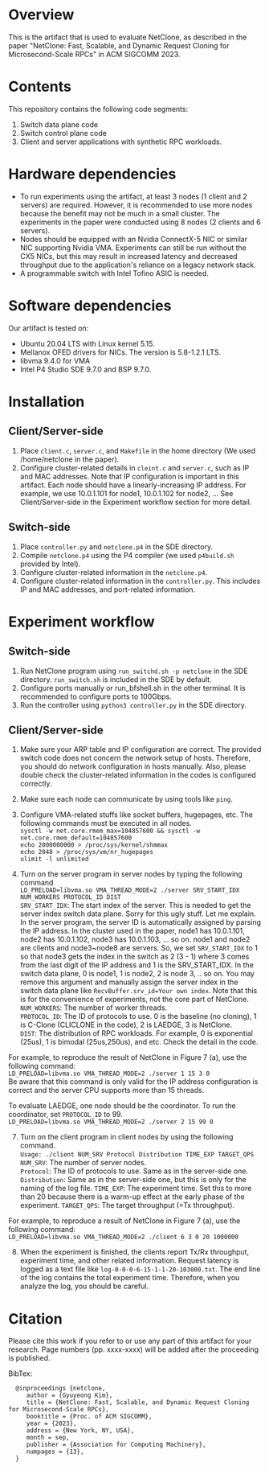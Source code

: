 # Overview
This is the artifact that is used to evaluate NetClone, as described in the paper "NetClone: Fast, Scalable, and Dynamic Request Cloning for Microsecond-Scale RPCs" in ACM SIGCOMM 2023.

# Contents

This repository contains the following code segments:

1. Switch data plane code
2. Switch control plane code
3. Client and server applications with synthetic RPC workloads.

# Hardware dependencies

- To run experiments using the artifact, at least 3 nodes (1 client and 2 servers) are required. However, it is recommended to use more nodes because the benefit may not be much in a small cluster. The experiments in the paper were conducted using 8 nodes (2 clients and 6 servers). 
- Nodes should be equipped with an Nvidia ConnectX-5 NIC or similar NIC supporting Nvidia VMA. Experiments can still be run without the CX5 NICs, but this may result in increased latency and decreased throughput due to the application's reliance on a legacy network stack.
- A programmable switch with Intel Tofino ASIC is needed.

# Software dependencies
Our artifact is tested on:
- Ubuntu 20.04 LTS with Linux kernel 5.15.
- Mellanox OFED drivers for NICs. The version is 5.8-1.2.1 LTS.
- libvma 9.4.0 for VMA
- Intel P4 Studio SDE 9.7.0 and BSP 9.7.0.

# Installation

## Client/Server-side
1. Place `client.c`, `server.c`, and `Makefile` in the home directory (We used /home/netclone in the paper).
2. Configure cluster-related details in `cleint.c` and `server.c`, such as IP and MAC addresses. Note that IP configuration is important in this artifact. Each node should have a linearly-increasing IP address. For example, we use 10.0.1.101 for node1, 10.0.1.102 for node2, ... See Client/Server-side in the Experiment workflow section for more detail.

## Switch-side
1. Place `controller.py` and `netclone.p4` in the SDE directory.
2. Compile `netclone.p4` using the P4 compiler (we used `p4build.sh` provided by Intel).
3. Configure cluster-related information in the `netclone.p4`.
4. Configure cluster-related information in the `controller.py`. This includes IP and MAC addresses, and port-related information. 

# Experiment workflow
## Switch-side
1. Run NetClone program using `run_switchd.sh -p netclone` in the SDE directory. `run_switch.sh` is included in the SDE by default.
2. Configure ports manually or run_bfshell.sh in the other terminal. It is recommended to configure ports to 100Gbps.
3. Run the controller using `python3 controller.py` in the SDE directory.

## Client/Server-side
1. Make sure your ARP table and IP configuration are correct. The provided switch code does not concern the network setup of hosts. Therefore, you should do network configuration in hosts manually. Also, please double check the cluster-related information in the codes is configured correctly.
2. Make sure each node can communicate by using tools like `ping`.
3. Configure VMA-related stuffs like socket buffers, hugepages, etc. The following commands must be executed in all nodes. <br>
`sysctl -w net.core.rmem_max=104857600 && sysctl -w net.core.rmem_default=104857600` <br>
`echo 2000000000 > /proc/sys/kernel/shmmax` <br>
`echo 2048 > /proc/sys/vm/nr_hugepages` <br>
`ulimit -l unlimited` <br>

5. Turn on the server program in server nodes by typing the following command<br>
`LD_PRELOAD=libvma.so VMA_THREAD_MODE=2 ./server SRV_START_IDX NUM_WORKERS PROTOCOL_ID DIST` <br>
`SRV_START_IDX`: The start index of the server. This is needed to get the server index switch data plane. Sorry for this ugly stuff. Let me explain. In the server program, the server ID is automatically assigned by parsing the IP address. In the cluster used in the paper, node1 has 10.0.1.101, node2 has 10.0.1.102, node3 has 10.0.1.103, ... so on. node1 and node2 are clients and node3~node8 are servers. So, we set `SRV_START_IDX` to 1 so that node3 gets the index in the switch as 2 (3 - 1) where 3 comes from the last digit of the IP address and 1 is the SRV_START_IDX. In the switch data plane, 0 is node1, 1 is node2, 2 is node 3, .. so on. You may remove this argument and manually assign the server index in the switch data plane like `RecvBuffer.srv_id=Your own index`. Note that this is for the convenience of experiments, not the core part of NetClone. <br>
`NUM_WORKERS`: The number of worker threads.<br>
`PROTOCOL_ID`: The ID of protocols to use. 0 is the baseline (no cloning), 1 is C-Clone (CLICLONE in the code), 2 is LAEDGE, 3 is NetClone.<br>
`DIST`: The distribution of RPC workloads. For example, 0 is exponential (25us), 1 is bimodal (25us,250us), and etc. Check the detail in the code.<br>

For example, to reproduce the result of NetClone in Figure 7 (a), use the following command:<br>
`LD_PRELOAD=libvma.so VMA_THREAD_MODE=2 ./server 1 15 3 0`<br>
Be aware that this command is only valid for the IP address configuration is correct and the server CPU supports more than 15 threads.

To evaluate LAEDGE, one node should be the coordinator. To run the coordinator, set `PROTOCOL_ID` to 99.<br>
`LD_PRELOAD=libvma.so VMA_THREAD_MODE=2 ./server 2 15 99 0`


7. Turn on the client program in client nodes by using the following command. <br>
`Usage: ./client NUM_SRV Protocol Distribution TIME_EXP TARGET_QPS`<br>
`NUM_SRV`: The number of server nodes.<br>
`Protocol`: The ID of protocols to use. Same as in the server-side one.<br>
`Distribution`: Same as in the server-side one, but this is only for the naming of the log file.
`TIME_EXP`: The experiment time. Set this to more than 20 because there is a warm-up effect at the early phase of the experiment.
`TARGET_QPS`: The target throughput (=Tx throughput).

For example, to reproduce a result of NetClone in Figure 7 (a), use the following command:<br>
`LD_PRELOAD=libvma.so VMA_THREAD_MODE=2 ./client 6 3 0 20 1000000` <br>

8. When the experiment is finished, the clients report Tx/Rx throughput, experiment time, and other related information. Request latency is logged as a text file like `log-0-0-0-6-15-1-1-20-103000.txt`. The end line of the log contains the total experiment time. Therefore, when you analyze the log, you should be careful.


# Citation

Please cite this work if you refer to or use any part of this artifact for your research. 
Page numbers (pp. xxxx-xxxx) will be added after the proceeding is published.

BibTex:

      @inproceedings {netclone,
         author = {Gyuyeong Kim},
         title = {NetClone: Fast, Scalable, and Dynamic Request Cloning for Microsecond-Scale RPCs},
         booktitle = {Proc. of ACM SIGCOMM},
         year = {2023},
         address = {New York, NY, USA},
         month = sep,
         publisher = {Association for Computing Machinery},
         numpages = {13},
      } 
